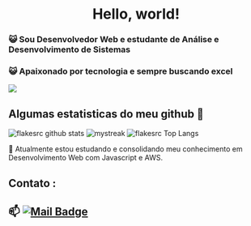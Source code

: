 <h1 align="center">Hello, world!</h1>

### :smiley_cat: Sou Desenvolvedor Web e estudante de Análise e Desenvolvimento de Sistemas
### :smiley_cat: Apaixonado por tecnologia e sempre buscando excel


<a href="https://www.youtube.com/watch?v=dQw4w9WgXcQ"><img src="https://user-images.githubusercontent.com/73097560/115834477-dbab4500-a447-11eb-908a-139a6edaec5c.gif"></a>

## Algumas estatisticas do meu github 🚀
![flakesrc github stats](https://github-readme-stats.vercel.app/api?username=flakesrc&show_icons=true&theme=tokyonight)
<img src="https://github-readme-streak-stats.herokuapp.com/?user=AkuraDiary&theme=tokyonight" alt="mystreak"/>
![flakesrc Top Langs](https://github-readme-stats.vercel.app/api/top-langs/?username=flakesrc&theme=tokyonight&layout=compact)

🌱 Atualmente estou estudando e consolidando meu conhecimento em Desenvolvimento Web com Javascript e AWS.


## Contato : 
📫 [![Mail Badge](https://img.shields.io/badge/-contact@marcossouza.dev-blue?style=flat-roundedrectangle&logo=Gmail&logoColor=white&link=mailto:asthiseta@gmail.com)](asthiseta@gmail.com)
------

<!--

**AkuraDiary/AkuraDIary** is a ✨ _special_ ✨ repository because its `README.md` (this file) appears on your GitHub profile.

Here are some ideas to get you started:

- 🔭 I’m currently working on ...
- 🌱 I’m currently learning ...
- 👯 I’m looking to collaborate on ...
- 🤔 I’m looking for help with ...
- 💬 Ask me about ...
- 📫 How to reach me: ...
- 😄 Pronouns: ...
- ⚡ Fun fact: ...
-->
